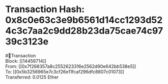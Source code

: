 
Transaction Hash: 0x8c0e63c3e9b6561d14cc1293d524c3c7aa2c9dd28b23da75cae74c9739c3123e
====================================================================================
  
#💸Transaction  
Block: [[14456714]]  
From: [[0x7f268357a8c2552623316e2562d90e642bb538e5]]  
To: [[0x5b3256965e7c3cf26e11fcaf296dfc8807c01073]]  
Transferred: 0.0125 Ether